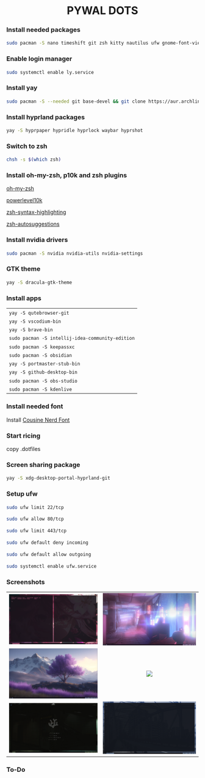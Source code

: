 <div align="center">

# **PYWAL DOTS**

<!-- ![image](/assets/showcase.png) -->

</div>

### Install needed packages

```bash
sudo pacman -S nano timeshift git zsh kitty nautilus ufw gnome-font-viewer ly hyprland tofi mako python-pywal
```

### Enable login manager

```bash
sudo systemctl enable ly.service
```

### Install yay

```bash
sudo pacman -S --needed git base-devel && git clone https://aur.archlinux.org/yay.git && cd yay && makepkg -si
```

### Install hyprland packages

```bash
yay -S hyprpaper hypridle hyprlock waybar hyprshot
```

### Switch to zsh

```bash
chsh -s $(which zsh)
```

### Install oh-my-zsh, p10k and zsh plugins

[oh-my-zsh](https://ohmyz.sh/)

[powerlevel10k](https://github.com/romkatv/powerlevel10k)

[zsh-syntax-highlighting](https://github.com/zsh-users/zsh-syntax-highlighting)

[zsh-autosuggestions](https://github.com/zsh-users/zsh-autosuggestions)

### Install nvidia drivers

```bash
sudo pacman -S nvidia nvidia-utils nvidia-settings
```

### GTK theme

```bash
yay -S dracula-gtk-theme
```

### Install apps

|                                                  |
| ------------------------------------------------ |
| `yay -S qutebrowser-git`                         |
| `yay -S vscodium-bin`                            |
| `yay -S brave-bin`                               |
| `sudo pacman -S intellij-idea-community-edition` |
| `sudo pacman -S keepassxc`                       |
| `sudo pacman -S obsidian`                        |
| `yay -S portmaster-stub-bin`                     |
| `yay -S github-desktop-bin`                      |
| `sudo pacman -S obs-studio`                      |
| `sudo pacman -S kdenlive`                        |

### Install needed font

Install [Cousine Nerd Font](https://www.nerdfonts.com/font-downloads)

### Start ricing

copy .dotfiles

### Screen sharing package

```bash
yay -S xdg-desktop-portal-hyprland-git
```

### Setup ufw

```bash
sudo ufw limit 22/tcp
```

```bash
sudo ufw allow 80/tcp
```

```bash
sudo ufw limit 443/tcp
```

```bash
sudo ufw default deny incoming
```

```bash
sudo ufw default allow outgoing
```

```bash
sudo systemctl enable ufw.service
```

### Screenshots

|                                |                                |
| :----------------------------: | :----------------------------: |
| <img src="assets/screen1.png"> | <img src="assets/screen2.png"> |
| <img src="assets/screen3.png"> | <img src="assets/screen4.png"> |
| <img src="assets/screen5.png"> | <img src="assets/screen6.png"> |

### To-Do
